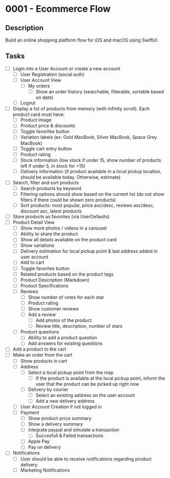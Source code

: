 #  0001 - Ecommerce Flow

## Description

Build an online shopping platform flow for iOS and macOS using SwiftUI.

## Tasks

 - [ ] Login into a User Account or create a new account
     - [ ] User Registration (social auth)
     - [ ] User Account View
         - [ ] My orders
             - [ ] Show an order history (searchable, filterable, sortable based on date)
     - [ ] Logout
 - [ ] Display a list of products from memory (with infinity scroll). Each product card must have:
     - [ ] Product image
     - [ ] Product price & discounts
     - [ ] Toggle favorites button
     - [ ] Variation labels (ex: Gold MacBook, Silver MacBook, Space Grey MacBook)
     - [ ] Toggle cart entry button
     - [ ] Product rating
     - [ ] Stock information (low stock if under 15, show number of products left if under 5, in stock for +15)
     - [ ] Delivery information (if product available in a local pickup location, should be available today. Otherwise, estimate)
 - [ ] Search, filter and sort products
     - [ ] Search products by keyword
     - [ ] Filtering options should show based on the current list (do not show filters if there could be shown zero products)
     - [ ] Sort products: most popular, price asc/desc, reviews asc/desc, discount asc, latest products
 - [ ] Store products as favorites (via UserDefaults)
 - [ ] Product Detail View
     - [ ] Show more photos / videos in a carousel
     - [ ] Ability to share the product
     - [ ] Show all details available on the product card
     - [ ] Show variations
     - [ ] Delivery estimation for local pickup point & last address added in user account
     - [ ] Add to cart
     - [ ] Toggle favorites button
     - [ ] Related products based on the product tags
     - [ ] Product Description (Markdown)
     - [ ] Product Specifications
     - [ ] Reviews
         - [ ] Show number of votes for each star
         - [ ] Product rating
         - [ ] Show customer reviews
         - [ ] Add a review
             - [ ] Add photos of the product
             - [ ] Review title, description, number of stars
     - [ ] Product questions
         - [ ] Ability to add a product question
         - [ ] Add answers for existing questions
 - [ ] Add a product to the cart
 - [ ] Make an order from the cart
     - [ ] Show products in cart
     - [ ] Address
         - [ ] Select a local pickup point from the map
             - [ ] If the product is available at the local pickup point, inform the user that the product can be picked up right now
         - [ ] Delivery by courier
             - [ ] Select an existing address on the user account
             - [ ] Add a new delivery address
     - [ ] User Account Creation if not logged in
     - [ ] Payment
         - [ ] Show product-price summary
         - [ ] Show a delivery summary
         - [ ] Integrate paypal and simulate a transaction
             - [ ] Succesfull & Failed transactions
         - [ ] Apple Pay
         - [ ] Pay on delivery
 - [ ] Notifications
     - [ ] User should be able to receive notifications regarding product delivery
     - [ ] Marketing Notifications
